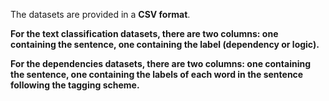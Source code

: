 The datasets are provided in a **CSV format**. 


**For the text classification datasets, there are two columns: one containing the sentence, one containing the label (dependency or logic).**


**For the dependencies datasets, there are two columns: one containing the sentence, one containing the labels of each word in the sentence following the tagging scheme.**
